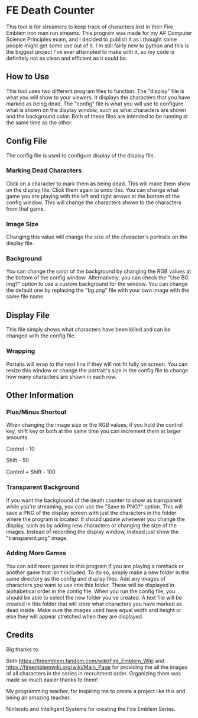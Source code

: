 # FE Death Counter
This tool is for streamers to keep track of characters lost in their Fire Emblem iron man run streams. This program was made for my AP Computer Science Principles exam, and I decided to publish it as I thought some people might get some use out of it. I'm still fairly new to python and this is the biggest project I've ever attempted to make with it, so my code is definitely not as clean and efficient as it could be.

## How to Use
This tool uses two different program files to function. The "display" file is what you will show to your viewers. It displays the characters that you have marked as being dead. The "config" file is what you will use to configure what is shown on the display window, such as what characters are shown and the background color. Both of these files are intended to be running at the same time as the other.

## Config File
The config file is used to configure display of the display file.
### Marking Dead Characters
Click on a character to mark them as being dead. This will make them show on the display file. Click them again to undo this. You can change what game you are playing with the left and right arrows at the bottom of the config window. This will change the characters shown to the characters from that game.
### Image Size
Changing this value will change the size of the character's portraits on the display file.
### Background
You can change the color of the background by changing the RGB values at the bottom of the config window. Alternatively, you can check the "Use BG img?" option to use a custom background for the window. You can change the default one by replacing the "bg.png" file with your own image with the same file name.

## Display File
This file simply shows what characters have been killed and can be changed with the config file.
### Wrapping
Portaits will wrap to the next line if they will not fit fully on screen. You can resize this window or change the portrait's size in the config file to change how many characters are shown in each row.

## Other Information

### Plus/Minus Shortcut
When changing the image size or the RGB values, if you hold the control key, shift key or both at the same time you can increment them at larger amounts.

Control - 10

Shift - 50

Control + Shift - 100

### Transparent Background
If you want the background of the death counter to show as transparent while you're streaming, you can use the "Save to PNG?" option. This will save a PNG of the display screen with just the characters in the folder where the program is located. It should update whenever you change the display, such as by adding new characters or changing the size of the images. Instead of recording the display window, instead just show the "transparent.png" image.

### Adding More Games
You can add more games to this program if you are playing a romhack or another game that isn't included. To do so, simply make a new folder in the same directory as the config and display files. Add any images of characters you want to use into this folder. These will be displayed in alphabetical order in the config file. When you run the config file, you should be able to select the new folder you've created. A text file will be created in this folder that will store what characters you have marked as dead inside. Make sure the images used have equal width and height or else they will appear stretched when they are displayed.

## Credits
Big thanks to:

Both https://fireemblem.fandom.com/wiki/Fire_Emblem_Wiki and https://fireemblemwiki.org/wiki/Main_Page for providing the all the images of all characters in the series in recruitment order. Organizing them was made so much easier thanks to them!

My programming teacher, for inspiring me to create a project like this and being an amazing teacher.

Nintendo and Intelligent Systems for creating the Fire Emblem Series.
